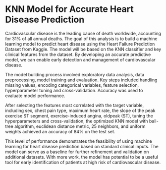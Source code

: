 # KNN Model for Accurate Heart Disease Prediction

Cardiovascular disease is the leading cause of death worldwide, accounting for 31% of all annual deaths. The goal of this analysis is to build a machine learning model to predict heart disease using the Heart Failure Prediction Dataset from Kaggle. The model will be based on the KNN classifier and key clinical features from the dataset. By developing an accurate predictive model, we can enable early detection and management of cardiovascular disease.

The model building process involved exploratory data analysis, data preprocessing, model training and evaluation. Key steps included handling missing values, encoding categorical variables, feature selection, hyperparameter tuning and cross-validation. Accuracy was used to evaluate model performance. 

After selecting the features most correlated with the target variable, including sex, chest pain type, maximum heart rate, the slope of the peak exercise ST segment, exercise-induced angina, oldpeak (ST), tuning the hyperparameters and cross-validation, the optimized KNN model with ball-tree algorithm, euclidean distance metric, 25 neighbors, and uniform weights achieved an accuracy of 84% on the test set.

This level of performance demonstrates the feasibility of using machine learning for heart disease prediction based on standard clinical inputs. The model can serve as a baseline for further refinement and validation on additional datasets. With more work, the model has potential to be a useful tool for early identification of patients at high risk of cardiovascular disease.
